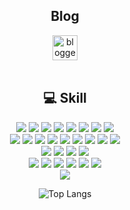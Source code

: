<h2 align="center">Blog</h2>
<div align="center">
  <img src='https://i.namu.wiki/i/Jz0MFNR7_7LHx1Yda0Hy6929g3BD5fWmaARdUMMFPkFIAVC_ewY7BEcoIGhepmTKRBKmSxRSUBjI7pklIZLaAA.svg' href="https://bbogle2.tistory.com/" alt='blogger' height='40'>
</div>
<br/>
<div align="center">
<h2>💻 Skill</h2>
</div>
<div align="center">
  <img src="https://img.shields.io/badge/JAVA-blue?style=flat&logo=Java&logoColor=FFFFFF">
  <img src="https://img.shields.io/badge/Spring-6DB33F?style= for-the-badge&logo=spring&logoColor=FFFFFF"/>
  <img src="https://img.shields.io/badge/Spring Boot-6DB33F?style= for-the-badge&logo=springboot&logoColor=FFFFFF"/>
  <img src="https://img.shields.io/badge/docker-2496ED?style= for-the-badge&logo=docker&logoColor=FFFFFF"/>
  <img src="https://img.shields.io/badge/MySQL-4479A1?style= for-the-badge&logo=mysql&logoColor=FFFFFF"/>
  <img src="https://img.shields.io/badge/AWS-FF9900?style= for-the-badge&logo=amazonaws&logoColor=FFFFFF"/>
  <img src="https://img.shields.io/badge/MSA-orange?style=flat&logo=msa&logoColor=FFFFFF">
  <img src="https://img.shields.io/badge/githubactions-2088FF?style=flat&logo=githubactions&logoColor=FFFFFF">
</div>
<div align="center">
  <img src="https://img.shields.io/badge/JPA-navy?style=flat&logo=JPA&logoColor=FFFFFF">
  <img src="https://img.shields.io/badge/MyBatis-333333?style=flat&logo=MyBatis&logoColor=FFFFFF">
  <img src="https://img.shields.io/badge/apachemaven-C71A36?style=flat&logo=apachemaven&logoColor=FFFFFF">
  <img src="https://img.shields.io/badge/gradle-02303A?style=flat&logo=gradle&logoColor=FFFFFF">
  <img src="https://img.shields.io/badge/c-A8B9CC?style=flat&logo=c&logoColor=white"/>
  <img src="https://img.shields.io/badge/csharp-512BD4?style=flat&logo=csharp&logoColor=white"/>
  <img src="https://img.shields.io/badge/dotnet-512BD4?style=flat&logo=dotnet&logoColor=white"/>
  <img src="https://img.shields.io/badge/python-3776AB?style=flat&logo=python&logoColor=white"/>
  <img src="https://img.shields.io/badge/mongodb-47A248?style=flat&logo=mongodb&logoColor=white"/>
</div>
<div align="center">
  <img src="https://img.shields.io/badge/HTML5-E34F26?style=flat&logo=HTML5&logoColor=white"/>
  <img src="https://img.shields.io/badge/CSS3-1572B6?style=flat&logo=CSS3&logoColor=white"/>
  <img src="https://img.shields.io/badge/JavaScript-F7DF1E?style=flat&logo=JavaScript&logoColor=white"/>
  <img src="https://img.shields.io/badge/vue.js-4FC08D?style=flat&logo=vue.js&logoColor=white"> 
</div>
<div align="center">
  <img src="https://img.shields.io/badge/notion-000000?style=flat&logo=notion&logoColor=white"/>
  <img src="https://img.shields.io/badge/slack-4A154B?style=flat&logo=slack&logoColor=white"/>
  <img src="https://img.shields.io/badge/jirasoftware-0052CC?style=flat&logo=jirasoftware&logoColor=white"/>
  <img src="https://img.shields.io/badge/github-181717?style=flat&logo=github&logoColor=white">
  <img src="https://img.shields.io/badge/gitkraken-179287?style=flat&logo=gitkraken&logoColor=white">
  <img src="https://img.shields.io/badge/sourcetree-0052CC?style=flat&logo=sourcetree&logoColor=white">
</div>

<div align="center">
  <a href="https://github.com/anuraghazra/github-readme-stats"><img align="center" src="https://github-readme-stats.vercel.app/api?username=jchyng&hide=stars&show_icons=true"></a>

  ![Top Langs](https://github-readme-stats.vercel.app/api/top-langs/?username=jchyng&layout=compact)
  
</div>
  


  


